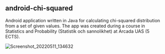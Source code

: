 ## android-chi-squared

Android application written in Java for calculating chi-squared distribution from a set of given values. The app was created during a course in Statistics and Probability (Statistik och sannolikhet) at Arcada UAS (5 ECTS).

![Screenshot_20220511_134632](https://user-images.githubusercontent.com/5682399/167834105-131fbfe7-8402-49df-9404-afa5c8935e8e.png)
